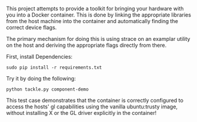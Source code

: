 This project attempts to provide a toolkit for bringing your hardware with you into a Docker container. This is done by linking the appropriate libraries from the host machine into the container and automatically finding the correct device flags.

The primary mechanism for doing this is using strace on an examplar utility on the host and deriving the appropriate flags directly from there.

First, install Dependencies:
  
	sudo pip install -r requirements.txt

Try it by doing the following:

	python tackle.py component-demo

This test case demonstrates that the container is correctly configured to access the hosts' gl capabilities using the vanilla ubuntu:trusty image, without installing X or the GL driver explicitly in the container!

